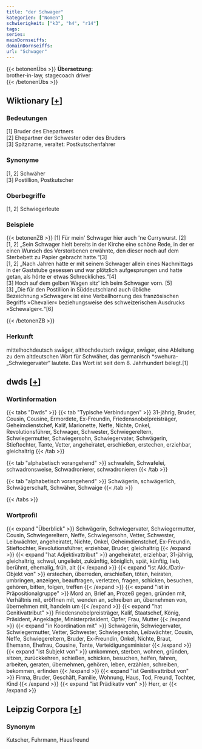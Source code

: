 ```yaml
---
title: "der Schwager"
kategorien: ["Nomen"]
schwierigkeit: ["k3", "h4", "r14"]
tags:
series:
mainDornseiffs:
domainDornseiffs:
url: "Schwager"
---
```


{{< betonenÜbs >}}
**Übersetzung:**  
brother-in-law, stagecoach driver  
{{< /betonenÜbs >}}

## Wiktionary [[+](https://de.wiktionary.org/wiki/Schwager)]

### Bedeutungen
[1] Bruder des Ehepartners  
[2] Ehepartner der Schwester oder des Bruders  
[3] Spitzname, veraltet: Postkutschenfahrer  

### Synonyme
[1, 2] Schwäher  
[3] Postillion, Postkutscher  

### Oberbegriffe
[1, 2] Schwiegerleute  

### Beispiele
{{< betonenZB >}}
[1] Für mein' Schwager hier auch 'ne Currywurst. [2]  
[1, 2] „Sein Schwager hielt bereits in der Kirche eine schöne Rede, in der er einen Wunsch des Verstorbenen erwähnte, den dieser noch auf dem Sterbebett zu Papier gebracht hatte.“[3]  
[1, 2] „Nach Jahren hatte er mit seinem Schwager allein eines Nachmittags in der Gaststube gesessen und war plötzlich aufgesprungen und hatte getan, als hörte er etwas Schreckliches.“[4]  
[3] Hoch auf dem gelben Wagen sitz' ich beim Schwager vorn. [5]  
[3] „Die für den Postillion in Süddeutschland auch übliche Bezeichnung »Schwager« ist eine Verballhornung des französischen Begriffs »Chevalier« beziehungsweise des schweizerischen Ausdrucks »Schewalger«.“[6]  

{{< /betonenZB >}}
### Herkunft
mittelhochdeutsch swāger, althochdeutsch swāgur, swāger, eine Ableitung zu dem altdeutschen Wort für Schwäher, das germanisch *swehura- „Schwiegervater“ lautete. Das Wort ist seit dem 8. Jahrhundert belegt.[1]  



## dwds [[+](https://www.dwds.de/wb/Schwager)]

### Wortinformation
{{< tabs "Dwds" >}}
{{< tab "Typische Verbindungen" >}}
31-jährig, Bruder, Cousin, Cousine, Ermordete, Ex-Freundin, Friedensnobelpreisträger, Geheimdienstchef, Kalif, Marionette, Neffe, Nichte, Onkel, Revolutionsführer, Schwager, Schwester, Schwiegereltern, Schwiegermutter, Schwiegersohn, Schwiegervater, Schwägerin, Stieftochter, Tante, Vetter, angeheiratet, erschießen, erstechen, erziehbar, gleichaltrig
{{< /tab >}}

{{< tab "alphabetisch vorangehend" >}}
schwafeln, Schwafelei, schwadronsweise, Schwadronierer, schwadronieren
{{< /tab >}}

{{< tab "alphabetisch vorangehend" >}}
Schwägerin, schwägerlich, Schwägerschaft, Schwäher, Schwaige
{{< /tab >}}

{{< /tabs >}}

### Wortprofil
{{< expand "Überblick" >}} Schwägerin, Schwiegervater, Schwiegermutter, Cousin, Schwiegereltern, Neffe, Schwiegersohn, Vetter, Schwester, Leibwächter, angeheiratet, Nichte, Onkel, Geheimdienstchef, Ex-Freundin, Stieftochter, Revolutionsführer, erziehbar, Bruder, gleichaltrig {{< /expand >}}
{{< expand "hat Adjektivattribut" >}} angeheiratet, erziehbar, 31-jährig, gleichaltrig, schwul, ungeliebt, zukünftig, königlich, spät, künftig, lieb, berühmt, ehemalig, früh, alt {{< /expand >}}
{{< expand "ist Akk./Dativ-Objekt von" >}} erstechen, überreden, erschießen, töten, heiraten, umbringen, anzeigen, beauftragen, verletzen, fragen, schicken, besuchen, gehören, bitten, folgen, treffen {{< /expand >}}
{{< expand "ist in Präpositionalgruppe" >}} Mord an, Brief an, Prozeß gegen, gründen mit, Verhältnis mit, eröffnen mit, wenden an, schreiben an, übernehmen von, übernehmen mit, handeln um {{< /expand >}}
{{< expand "hat Genitivattribut" >}} Friedensnobelpreisträger, Kalif, Staatschef, König, Präsident, Angeklagte, Ministerpräsident, Opfer, Frau, Mutter {{< /expand >}}
{{< expand "in Koordination mit" >}} Schwägerin, Schwiegervater, Schwiegermutter, Vetter, Schwester, Schwiegersohn, Leibwächter, Cousin, Neffe, Schwiegereltern, Bruder, Ex-Freundin, Onkel, Nichte, Braut, Ehemann, Ehefrau, Cousine, Tante, Verteidigungsminister {{< /expand >}}
{{< expand "ist Subjekt von" >}} umkommen, sterben, wohnen, gründen, sitzen, zurückkehren, schießen, schicken, besuchen, helfen, fahren, arbeiten, geraten, übernehmen, gehören, leben, erzählen, schreiben, bekommen, erfinden {{< /expand >}}
{{< expand "ist Genitivattribut von" >}} Firma, Bruder, Geschäft, Familie, Wohnung, Haus, Tod, Freund, Tochter, Kind {{< /expand >}}
{{< expand "ist Prädikativ von" >}} Herr, er {{< /expand >}}

## Leipzig Corpora [[+](https://corpora.uni-leipzig.de/en/res?word=Schwager&corpusId=deu_newscrawl-public_2018)]


### Synonym
Kutscher, Fuhrmann, Hausfreund


